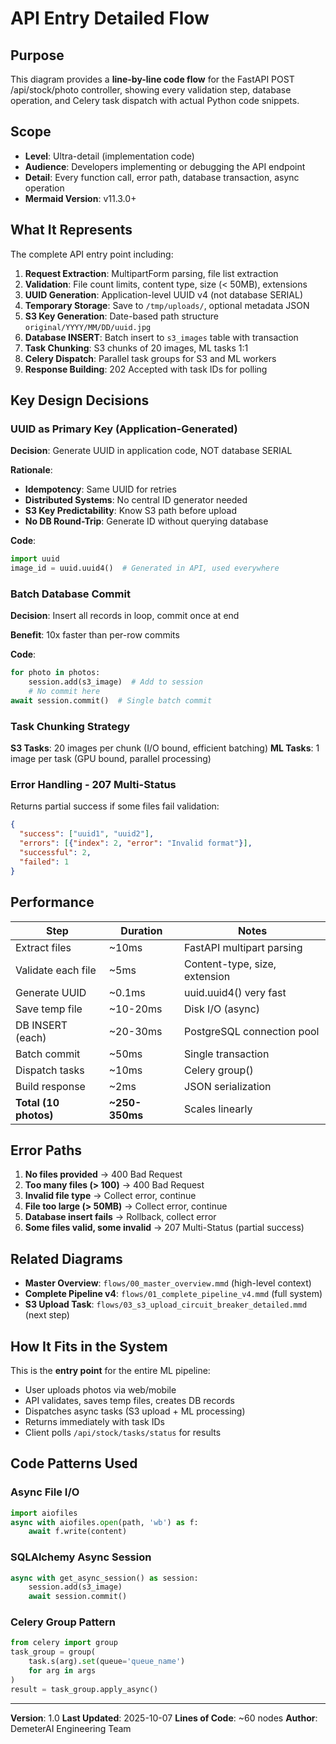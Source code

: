 # API Entry Detailed Flow

## Purpose

This diagram provides a **line-by-line code flow** for the FastAPI POST /api/stock/photo controller,
showing every validation step, database operation, and Celery task dispatch with actual Python code
snippets.

## Scope

- **Level**: Ultra-detail (implementation code)
- **Audience**: Developers implementing or debugging the API endpoint
- **Detail**: Every function call, error path, database transaction, async operation
- **Mermaid Version**: v11.3.0+

## What It Represents

The complete API entry point including:

1. **Request Extraction**: MultipartForm parsing, file list extraction
2. **Validation**: File count limits, content type, size (< 50MB), extensions
3. **UUID Generation**: Application-level UUID v4 (not database SERIAL)
4. **Temporary Storage**: Save to `/tmp/uploads/`, optional metadata JSON
5. **S3 Key Generation**: Date-based path structure `original/YYYY/MM/DD/uuid.jpg`
6. **Database INSERT**: Batch insert to `s3_images` table with transaction
7. **Task Chunking**: S3 chunks of 20 images, ML tasks 1:1
8. **Celery Dispatch**: Parallel task groups for S3 and ML workers
9. **Response Building**: 202 Accepted with task IDs for polling

## Key Design Decisions

### UUID as Primary Key (Application-Generated)

**Decision**: Generate UUID in application code, NOT database SERIAL

**Rationale**:

- **Idempotency**: Same UUID for retries
- **Distributed Systems**: No central ID generator needed
- **S3 Key Predictability**: Know S3 path before upload
- **No DB Round-Trip**: Generate ID without querying database

**Code**:

```python
import uuid
image_id = uuid.uuid4()  # Generated in API, used everywhere
```

### Batch Database Commit

**Decision**: Insert all records in loop, commit once at end

**Benefit**: 10x faster than per-row commits

**Code**:

```python
for photo in photos:
    session.add(s3_image)  # Add to session
    # No commit here
await session.commit()  # Single batch commit
```

### Task Chunking Strategy

**S3 Tasks**: 20 images per chunk (I/O bound, efficient batching)
**ML Tasks**: 1 image per task (GPU bound, parallel processing)

### Error Handling - 207 Multi-Status

Returns partial success if some files fail validation:

```json
{
  "success": ["uuid1", "uuid2"],
  "errors": [{"index": 2, "error": "Invalid format"}],
  "successful": 2,
  "failed": 1
}
```

## Performance

| Step                  | Duration       | Notes                         |
|-----------------------|----------------|-------------------------------|
| Extract files         | ~10ms          | FastAPI multipart parsing     |
| Validate each file    | ~5ms           | Content-type, size, extension |
| Generate UUID         | ~0.1ms         | uuid.uuid4() very fast        |
| Save temp file        | ~10-20ms       | Disk I/O (async)              |
| DB INSERT (each)      | ~20-30ms       | PostgreSQL connection pool    |
| Batch commit          | ~50ms          | Single transaction            |
| Dispatch tasks        | ~10ms          | Celery group()                |
| Build response        | ~2ms           | JSON serialization            |
| **Total (10 photos)** | **~250-350ms** | Scales linearly               |

## Error Paths

1. **No files provided** → 400 Bad Request
2. **Too many files (> 100)** → 400 Bad Request
3. **Invalid file type** → Collect error, continue
4. **File too large (> 50MB)** → Collect error, continue
5. **Database insert fails** → Rollback, collect error
6. **Some files valid, some invalid** → 207 Multi-Status (partial success)

## Related Diagrams

- **Master Overview**: `flows/00_master_overview.mmd` (high-level context)
- **Complete Pipeline v4**: `flows/01_complete_pipeline_v4.mmd` (full system)
- **S3 Upload Task**: `flows/03_s3_upload_circuit_breaker_detailed.mmd` (next step)

## How It Fits in the System

This is the **entry point** for the entire ML pipeline:

- User uploads photos via web/mobile
- API validates, saves temp files, creates DB records
- Dispatches async tasks (S3 upload + ML processing)
- Returns immediately with task IDs
- Client polls `/api/stock/tasks/status` for results

## Code Patterns Used

### Async File I/O

```python
import aiofiles
async with aiofiles.open(path, 'wb') as f:
    await f.write(content)
```

### SQLAlchemy Async Session

```python
async with get_async_session() as session:
    session.add(s3_image)
    await session.commit()
```

### Celery Group Pattern

```python
from celery import group
task_group = group(
    task.s(arg).set(queue='queue_name')
    for arg in args
)
result = task_group.apply_async()
```

---

**Version**: 1.0
**Last Updated**: 2025-10-07
**Lines of Code**: ~60 nodes
**Author**: DemeterAI Engineering Team
